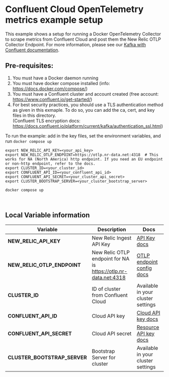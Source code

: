 # Confluent Cloud OpenTelemetry metrics example setup

This example shows a setup for running a Docker OpenTelemetry Collector to scrape metrics from Confluent Cloud and post them the New Relic OTLP Collector Endpoint. For more information, please see our [Kafka with Confluent documentation](https://docs.newrelic.com/docs/more-integrations/open-source-telemetry-integrations/opentelemetry/collector/collector-configuration-examples/opentelemetry-collector-kafka-confluentcloud/).

## Pre-requisites: 
1. You must have a Docker daemon running
2. You must have docker compose installed (info: https://docs.docker.com/compose/)
3. You must have a Confluent cluster and account created (free account: https://www.confluent.io/get-started/)
4. For best security practices, you should use a TLS authentication method as given in this exmaple. To do so, you can add the ca, cert, and key files in this directory. </br>
(Confluent TLS encryption docs: https://docs.confluent.io/platform/current/kafka/authentication_ssl.html)



To run the example: add in the key files, set the environment variables, and run `docker compose up`

```shell
export NEW_RELIC_API_KEY=<your_api_key>
export NEW_RELIC_OTLP_ENDPOINT=https://otlp.nr-data.net:4318  # This works for NA (North America) http endpoint. If you need an EU endpoint or non-http endpoint, refer to the docs.
export CLUSTER_ID=<your_cluster_id>
export CONFLUENT_API_ID=<your_confluent_api_id>
export CONFLUENT_API_SECRET=<your_cluster_api_secret>
export CLUSTER_BOOTSTRAP_SERVER=<your_cluster_bootstrap_server>

docker compose up
```
</br>

## Local Variable information

| Variable | Description | Docs |
| -------- | ----------- | ---- |
| **NEW_RELIC_API_KEY** |New Relic Ingest API Key |[API Key docs](https://docs.newrelic.com/docs/apis/intro-apis/new-relic-api-keys/) | 
| **NEW_RELIC_OTLP_ENDPOINT** | New Relic OTLP endpoint for NA is https://otlp.nr-data.net:4318 | [OTLP endpoint config docs](https://docs.newrelic.com/docs/more-integrations/open-source-telemetry-integrations/opentelemetry/get-started/opentelemetry-set-up-your-app/#review-settings) |
| **CLUSTER_ID** | ID of cluster from Confluent Cloud | Available in your cluster settings |
| **CONFLUENT_API_ID** | Cloud API key |[Cloud API key docs](https://docs.confluent.io/cloud/current/monitoring/metrics-api.html#metrics-quick-start) |
| **CONFLUENT_API_SECRET**| Cloud API secret | [Resource API key docs](https://docs.confluent.io/cloud/current/monitoring/metrics-api.html#metrics-quick-start) |
| **CLUSTER_BOOTSTRAP_SERVER** | Bootstrap Server for cluster | Available in your cluster settings |

</br>
